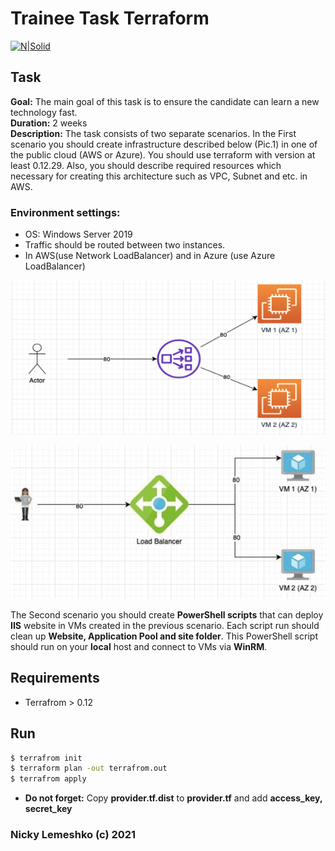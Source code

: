 # Trainee Task Terraform

[![N|Solid](https://mdsn.tk/favicon.png)](https://mdsn.tk)


## Task

**Goal:** The main goal of this task is to ensure the candidate can learn a new technology fast.<br />
**Duration:** 2 weeks<br />
**Description:** The task consists of two separate scenarios. In the First scenario you should create infrastructure described below (Pic.1) in one of the public cloud (AWS or Azure). You should use terraform with version at least 0.12.29. Also, you should describe required resources which necessary for creating this architecture such as VPC, Subnet and etc. in AWS. 

### Environment settings:

 -	OS: Windows Server 2019
 -	Traffic should be routed between two instances.
 -	In AWS(use Network LoadBalancer) and in Azure (use Azure LoadBalancer)
 
<p align="center">
  <img src="https://github.com/nlemeshko/Trainee_task_Terraform/blob/main/Picture1.png?raw=true" alt="Picture1"/>
</p>

<p align="center">
  <img src="https://github.com/nlemeshko/Trainee_task_Terraform/blob/main/Picture2.png?raw=true" alt="Picture2"/>
</p>


The Second scenario you should create **PowerShell scripts** that can deploy **IIS** website in VMs created in the previous scenario. Each script run should clean up **Website, Application Pool and site folder**. This PowerShell script should run on your **local** host and connect to VMs via **WinRM**. 




## Requirements

  - Terrafrom > 0.12


## Run


```sh
$ terrafrom init
$ terraform plan -out terrafrom.out
$ terrafrom apply
```

* **Do not forget:** Copy **provider.tf.dist** to **provider.tf** and add **access_key, secret_key**




### Nicky Lemeshko (c) 2021
